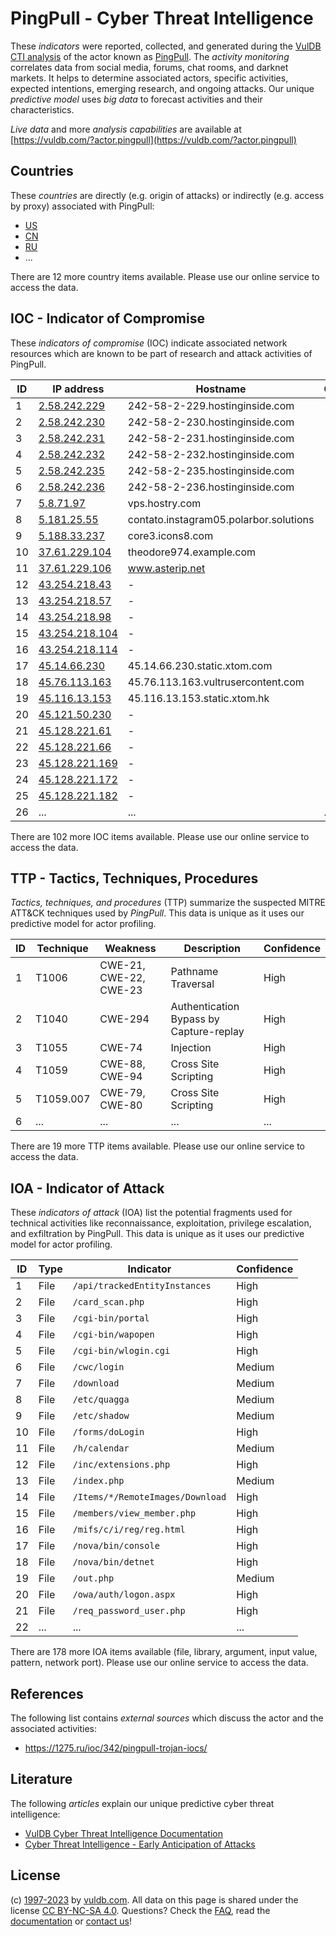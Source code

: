# PingPull - Cyber Threat Intelligence

These _indicators_ were reported, collected, and generated during the [VulDB CTI analysis](https://vuldb.com/?kb.cti) of the actor known as [PingPull](https://vuldb.com/?actor.pingpull). The _activity monitoring_ correlates data from social media, forums, chat rooms, and darknet markets. It helps to determine associated actors, specific activities, expected intentions, emerging research, and ongoing attacks. Our unique _predictive model_ uses _big data_ to forecast activities and their characteristics.

_Live data_ and more _analysis capabilities_ are available at [https://vuldb.com/?actor.pingpull](https://vuldb.com/?actor.pingpull)

## Countries

These _countries_ are directly (e.g. origin of attacks) or indirectly (e.g. access by proxy) associated with PingPull:

* [US](https://vuldb.com/?country.us)
* [CN](https://vuldb.com/?country.cn)
* [RU](https://vuldb.com/?country.ru)
* ...

There are 12 more country items available. Please use our online service to access the data.

## IOC - Indicator of Compromise

These _indicators of compromise_ (IOC) indicate associated network resources which are known to be part of research and attack activities of PingPull.

ID | IP address | Hostname | Campaign | Confidence
-- | ---------- | -------- | -------- | ----------
1 | [2.58.242.229](https://vuldb.com/?ip.2.58.242.229) | 242-58-2-229.hostinginside.com | - | High
2 | [2.58.242.230](https://vuldb.com/?ip.2.58.242.230) | 242-58-2-230.hostinginside.com | - | High
3 | [2.58.242.231](https://vuldb.com/?ip.2.58.242.231) | 242-58-2-231.hostinginside.com | - | High
4 | [2.58.242.232](https://vuldb.com/?ip.2.58.242.232) | 242-58-2-232.hostinginside.com | - | High
5 | [2.58.242.235](https://vuldb.com/?ip.2.58.242.235) | 242-58-2-235.hostinginside.com | - | High
6 | [2.58.242.236](https://vuldb.com/?ip.2.58.242.236) | 242-58-2-236.hostinginside.com | - | High
7 | [5.8.71.97](https://vuldb.com/?ip.5.8.71.97) | vps.hostry.com | - | High
8 | [5.181.25.55](https://vuldb.com/?ip.5.181.25.55) | contato.instagram05.polarbor.solutions | - | High
9 | [5.188.33.237](https://vuldb.com/?ip.5.188.33.237) | core3.icons8.com | - | High
10 | [37.61.229.104](https://vuldb.com/?ip.37.61.229.104) | theodore974.example.com | - | High
11 | [37.61.229.106](https://vuldb.com/?ip.37.61.229.106) | www.asterip.net | - | High
12 | [43.254.218.43](https://vuldb.com/?ip.43.254.218.43) | - | - | High
13 | [43.254.218.57](https://vuldb.com/?ip.43.254.218.57) | - | - | High
14 | [43.254.218.98](https://vuldb.com/?ip.43.254.218.98) | - | - | High
15 | [43.254.218.104](https://vuldb.com/?ip.43.254.218.104) | - | - | High
16 | [43.254.218.114](https://vuldb.com/?ip.43.254.218.114) | - | - | High
17 | [45.14.66.230](https://vuldb.com/?ip.45.14.66.230) | 45.14.66.230.static.xtom.com | - | High
18 | [45.76.113.163](https://vuldb.com/?ip.45.76.113.163) | 45.76.113.163.vultrusercontent.com | - | High
19 | [45.116.13.153](https://vuldb.com/?ip.45.116.13.153) | 45.116.13.153.static.xtom.hk | - | High
20 | [45.121.50.230](https://vuldb.com/?ip.45.121.50.230) | - | - | High
21 | [45.128.221.61](https://vuldb.com/?ip.45.128.221.61) | - | - | High
22 | [45.128.221.66](https://vuldb.com/?ip.45.128.221.66) | - | - | High
23 | [45.128.221.169](https://vuldb.com/?ip.45.128.221.169) | - | - | High
24 | [45.128.221.172](https://vuldb.com/?ip.45.128.221.172) | - | - | High
25 | [45.128.221.182](https://vuldb.com/?ip.45.128.221.182) | - | - | High
26 | ... | ... | ... | ...

There are 102 more IOC items available. Please use our online service to access the data.

## TTP - Tactics, Techniques, Procedures

_Tactics, techniques, and procedures_ (TTP) summarize the suspected MITRE ATT&CK techniques used by _PingPull_. This data is unique as it uses our predictive model for actor profiling.

ID | Technique | Weakness | Description | Confidence
-- | --------- | -------- | ----------- | ----------
1 | T1006 | CWE-21, CWE-22, CWE-23 | Pathname Traversal | High
2 | T1040 | CWE-294 | Authentication Bypass by Capture-replay | High
3 | T1055 | CWE-74 | Injection | High
4 | T1059 | CWE-88, CWE-94 | Cross Site Scripting | High
5 | T1059.007 | CWE-79, CWE-80 | Cross Site Scripting | High
6 | ... | ... | ... | ...

There are 19 more TTP items available. Please use our online service to access the data.

## IOA - Indicator of Attack

These _indicators of attack_ (IOA) list the potential fragments used for technical activities like reconnaissance, exploitation, privilege escalation, and exfiltration by PingPull. This data is unique as it uses our predictive model for actor profiling.

ID | Type | Indicator | Confidence
-- | ---- | --------- | ----------
1 | File | `/api/trackedEntityInstances` | High
2 | File | `/card_scan.php` | High
3 | File | `/cgi-bin/portal` | High
4 | File | `/cgi-bin/wapopen` | High
5 | File | `/cgi-bin/wlogin.cgi` | High
6 | File | `/cwc/login` | Medium
7 | File | `/download` | Medium
8 | File | `/etc/quagga` | Medium
9 | File | `/etc/shadow` | Medium
10 | File | `/forms/doLogin` | High
11 | File | `/h/calendar` | Medium
12 | File | `/inc/extensions.php` | High
13 | File | `/index.php` | Medium
14 | File | `/Items/*/RemoteImages/Download` | High
15 | File | `/members/view_member.php` | High
16 | File | `/mifs/c/i/reg/reg.html` | High
17 | File | `/nova/bin/console` | High
18 | File | `/nova/bin/detnet` | High
19 | File | `/out.php` | Medium
20 | File | `/owa/auth/logon.aspx` | High
21 | File | `/req_password_user.php` | High
22 | ... | ... | ...

There are 178 more IOA items available (file, library, argument, input value, pattern, network port). Please use our online service to access the data.

## References

The following list contains _external sources_ which discuss the actor and the associated activities:

* https://1275.ru/ioc/342/pingpull-trojan-iocs/

## Literature

The following _articles_ explain our unique predictive cyber threat intelligence:

* [VulDB Cyber Threat Intelligence Documentation](https://vuldb.com/?kb.cti)
* [Cyber Threat Intelligence - Early Anticipation of Attacks](https://www.scip.ch/en/?labs.20201022)

## License

(c) [1997-2023](https://vuldb.com/?kb.changelog) by [vuldb.com](https://vuldb.com/?kb.about). All data on this page is shared under the license [CC BY-NC-SA 4.0](https://creativecommons.org/licenses/by-nc-sa/4.0/). Questions? Check the [FAQ](https://vuldb.com/?kb.faq), read the [documentation](https://vuldb.com/?kb) or [contact us](https://vuldb.com/?contact)!
